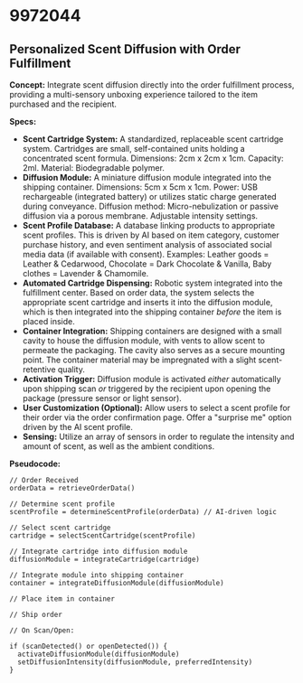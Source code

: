 # 9972044

## Personalized Scent Diffusion with Order Fulfillment

**Concept:** Integrate scent diffusion directly into the order fulfillment process, providing a multi-sensory unboxing experience tailored to the item purchased and the recipient.

**Specs:**

*   **Scent Cartridge System:** A standardized, replaceable scent cartridge system. Cartridges are small, self-contained units holding a concentrated scent formula. Dimensions: 2cm x 2cm x 1cm.  Capacity: 2ml.  Material: Biodegradable polymer.
*   **Diffusion Module:** A miniature diffusion module integrated into the shipping container.  Dimensions: 5cm x 5cm x 1cm.  Power:  USB rechargeable (integrated battery) or utilizes static charge generated during conveyance. Diffusion method: Micro-nebulization or passive diffusion via a porous membrane. Adjustable intensity settings.
*   **Scent Profile Database:** A database linking products to appropriate scent profiles. This is driven by AI based on item category, customer purchase history, and even sentiment analysis of associated social media data (if available with consent).  Examples: Leather goods = Leather & Cedarwood, Chocolate = Dark Chocolate & Vanilla, Baby clothes = Lavender & Chamomile.
*   **Automated Cartridge Dispensing:**  Robotic system integrated into the fulfillment center. Based on order data, the system selects the appropriate scent cartridge and inserts it into the diffusion module, which is then integrated into the shipping container *before* the item is placed inside.
*   **Container Integration:** Shipping containers are designed with a small cavity to house the diffusion module, with vents to allow scent to permeate the packaging. The cavity also serves as a secure mounting point. The container material may be impregnated with a slight scent-retentive quality.
*   **Activation Trigger:** Diffusion module is activated *either* automatically upon shipping scan *or* triggered by the recipient upon opening the package (pressure sensor or light sensor).
*   **User Customization (Optional):** Allow users to select a scent profile for their order via the order confirmation page.  Offer a "surprise me" option driven by the AI scent profile.
*   **Sensing:** Utilize an array of sensors in order to regulate the intensity and amount of scent, as well as the ambient conditions.

**Pseudocode:**

```
// Order Received
orderData = retrieveOrderData()

// Determine scent profile
scentProfile = determineScentProfile(orderData) // AI-driven logic

// Select scent cartridge
cartridge = selectScentCartridge(scentProfile)

// Integrate cartridge into diffusion module
diffusionModule = integrateCartridge(cartridge)

// Integrate module into shipping container
container = integrateDiffusionModule(diffusionModule)

// Place item in container

// Ship order

// On Scan/Open:

if (scanDetected() or openDetected()) {
  activateDiffusionModule(diffusionModule)
  setDiffusionIntensity(diffusionModule, preferredIntensity)
}
```